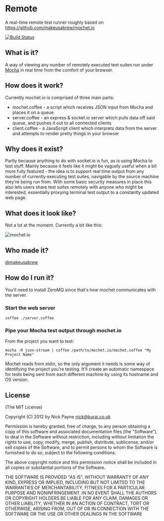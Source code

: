 # Remote
A real-time remote test runner roughly based on https://github.com/makeusabrew/mochet.io

[![Build Status](https://secure.travis-ci.org/makeusabrew/mochet.io.png?branch=master)](http://travis-ci.org/makeusabrew/mochet.io)

## What is it?

A way of viewing any number of remotely executed test suites run under
[Mocha](https://github.com/visionmedia/mocha) in real time from the
comfort of your browser.


## How does it work?

Currently mochet.io is comprised of three main parts:

* mochet.coffee - a script which receives JSON input from Mocha and places it on a queue
* server.coffee - an express & socket.io server which pulls data off said queue, and pushes it out to all connected clients
* client.coffee - a JavaScript client which interprets data from the server and attempts to render pretty things in your browser

## Why does it exist?

Partly because anything to do with socket.io is fun, as is using Mocha to test stuff. Mainly because
it feels like it might be vaguely useful when a bit more fully featured - the idea is to support real time
output from any number of currently executing test suites, navigable by the source machine they're
being run from. With some basic security measures in place this also lets users share test suites
remotely with anyone who might be interested, essentially proxying terminal test output to a constantly
updated web page.

## What does it look like?

Not a lot at the moment. Currently a bit like this:

![mochet.io](http://dl.dropbox.com/u/7898316/mochet.png "mochet.io")

## Who made it?

[@makeusabrew](http://twitter.com/makeusabrew)

## How do I run it?

You'll need to install ZeroMQ since that's how mochet communicates with the server.

### Start the web server

```coffee ./server.coffee```

### Pipe your Mocha test output through mochet.io

From the project you want to test:

```mocha -R json-stream | coffee /path/to/mochet.io/mochet.coffee "My Project Name"```

Mochet reads from stdin, so the only argument it needs is some way of identifying
the project you're testing. It'll create an automatic namespace for tests being
sent from each different machine by using its hostname and OS version.

## License

(The MIT License)

Copyright (C) 2012 by Nick Payne <nick@kurai.co.uk>

Permission is hereby granted, free of charge, to any person obtaining a copy
of this software and associated documentation files (the "Software"), to deal
in the Software without restriction, including without limitation the rights
to use, copy, modify, merge, publish, distribute, sublicense, and/or sell
copies of the Software, and to permit persons to whom the Software is
furnished to do so, subject to the following conditions:

The above copyright notice and this permission notice shall be included in
all copies or substantial portions of the Software.

THE SOFTWARE IS PROVIDED "AS IS", WITHOUT WARRANTY OF ANY KIND, EXPRESS OR
IMPLIED, INCLUDING BUT NOT LIMITED TO THE WARRANTIES OF MERCHANTABILITY,
FITNESS FOR A PARTICULAR PURPOSE AND NONINFRINGEMENT. IN NO EVENT SHALL THE
AUTHORS OR COPYRIGHT HOLDERS BE LIABLE FOR ANY CLAIM, DAMAGES OR OTHER
LIABILITY, WHETHER IN AN ACTION OF CONTRACT, TORT OR OTHERWISE, ARISING FROM,
OUT OF OR IN CONNECTION WITH THE SOFTWARE OR THE USE OR OTHER DEALINGS IN
THE SOFTWARE
